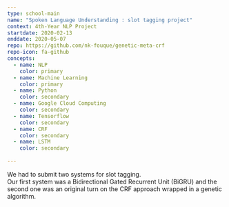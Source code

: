 ```yaml
---
type: school-main
name: "Spoken Language Understanding : slot tagging project"
context: 4th-Year NLP Project
startdate: 2020-02-13
enddate: 2020-05-07
repo: https://github.com/nk-fouque/genetic-meta-crf
repo-icon: fa-github
concepts:
  - name: NLP
    color: primary
  - name: Machine Learning
    color: primary
  - name: Python
    color: secondary
  - name: Google Cloud Computing
    color: secondary
  - name: Tensorflow
    color: secondary
  - name: CRF
    color: secondary
  - name: LSTM
    color: secondary
    
---
```

We had to submit two systems for slot tagging.  
Our first system was a Bidirectional Gated Recurrent Unit (BiGRU) 
and the second one was an original turn on the CRF approach wrapped in a genetic algorithm. 